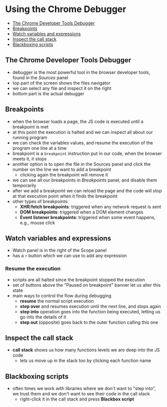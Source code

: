 # Using the Chrome Debugger

- [The Chrome Developer Tools Debugger](#the-chrome-developer-tools-debugger)
- [Breakpoints](#breakpoints)
- [Watch variables and expressions](#watch-variables-and-expressions)
- [Inspect the call stack](#inspect-the-call-stack)
- [Blackboxing scripts](#blackboxing-scripts)


## The Chrome Developer Tools Debugger

- debugger is the most powerful tool in the browser developer tools, found in the _Sources_ panel
- top part of the screen shows the files navigator
- we can select any file and inspect it on the right
- bottom part is the actual debugger


## Breakpoints

- when the browser loads a page, the JS code is executed until a breakpoint is met
- at this point the execution is halted and we can inspect all about our running program
- we can check the variables values, and resume the execution of the program one line at a time
- breakpoint is a `breakpoint` instruction put in our code, when the browser meets it, it stops
- another option is to open the file in the Sources panel and click the number on the line we want to add a breakpoint
  - clicking again the breakpoint will remove it
- we can see all our breakpoints in _Breakpoints_ panel, and disable them temporarily
- after we add a breakpoint we can reload the page and the code will stop at that execution point when it finds the breakpoint
- other types of breakpoints:
  - **XHR**/**fetch breakpoints**: triggered when any network request is sent
  - **DOM breakpoints**: triggered when a DOM element changes
  - **Event listener breakpoints**: triggered when some event happens, e.g., mouse click


## Watch variables and expressions

- Watch panel is in the right of the Scope panel
- has a `+` button which we can use to add any expression


### Resume the execution

- scripts are all halted since the breakpoint stopped the execution
- set of buttons above the "Paused on breakpoint" banner let us alter this state
- main ways to control the flow during debugging
  - **resume** the normal script execution
  - **step over** and resumes execution until the next line, and stops again
  - **step into** operation goes into the function being executed, letting us go into the details of it
  - **step out** (opposite) goes back to the outer function calling this one


## Inspect the call stack

- **call stack**  shows us how many functions levels we are deep into the JS code
  - lets us move up in the stack too by clicking each function name


## Blackboxing scripts

- often times we work with libraries where we don't want to "step into", we trust them and we don't want to see their code in the call stack
  - right-click it in the call stack and press **Blackbox script**
